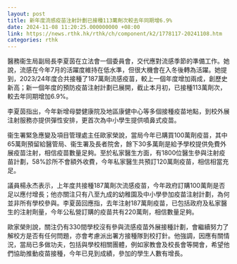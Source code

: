 ```yaml
---
layout: post
title: 新年度流感疫苗注射計劃已接種113萬劑次較去年同期增6.9%
date: 2024-11-08 11:20:25.000000000 +08:00
link: https://news.rthk.hk/rthk/ch/component/k2/1778117-20241108.htm
categories: rthk
---
```


醫務衞生局副局長李夏茵在立法會一個委員會，交代應對流感季節的準備工作。她說，流感在今年7月的活躍度維持在低水準，但很大機會在入冬後轉為活躍。她提到，2023/24年度合共接種了187萬劑流感疫苗，較上一個年度增加兩成，創歷史新高；新一個年度的預防疫苗注射計劃已展開，截止本月初，已接種113萬劑次，較去年同期增加6.9%。

李夏茵指出，今年新增母嬰健康院及地區康健中心等多個接種疫苗地點，到校外展注射服務亦提供彈性安排，更首次為中小學生提供噴鼻式疫苗。

衞生署緊急應變及項目管理處主任歐家榮說，當局今年已購買100萬劑疫苗，其中65萬劑預留給醫管局、衞生署及長者院舍，餘下30多萬劑是給予學校提供免費外展疫苗注射，相信疫苗數量足夠。至於私家醫生方面，有1800位醫生參與注射疫苗計劃，58%診所不會額外收費，今年私家醫生共預訂120萬劑疫苗，相信相當充足。

議員楊永杰表示，上年度共接種187萬劑次流感疫苗，今年政府訂購100萬劑是否足以應付增長；他亦關注只有八至九成的幼稚園及中小學參加疫苗注射計劃，為何並非所有學校參與。李夏茵回應指，去年注射187萬劑疫苗，已包括政府及私家醫生的注射劑量，今年公私營訂購的疫苗共有220萬劑，相信數量足夠。

歐家榮則說，關注仍有330間學校沒有參與流感疫苗外展接種計劃，會繼續努力了解校方是否有任何問題，亦會考慮派出署方接種隊到校打針。他強調，因應有關情況，當局已多做功夫，包括與學校相關團體，例如家教會及校長會等開會，希望他們協助推動疫苗接種，今年已見到成績，參加的學生人數有增長。
